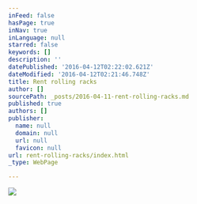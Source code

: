 ```yaml
---
inFeed: false
hasPage: true
inNav: true
inLanguage: null
starred: false
keywords: []
description: ''
datePublished: '2016-04-12T02:22:02.621Z'
dateModified: '2016-04-12T02:21:46.748Z'
title: Rent rolling racks
author: []
sourcePath: _posts/2016-04-11-rent-rolling-racks.md
published: true
authors: []
publisher:
  name: null
  domain: null
  url: null
  favicon: null
url: rent-rolling-racks/index.html
_type: WebPage

---
```

![](https://the-grid-user-content.s3-us-west-2.amazonaws.com/aaa693cf-c2a0-4b50-8d0d-927d48c73e7f.jpg)